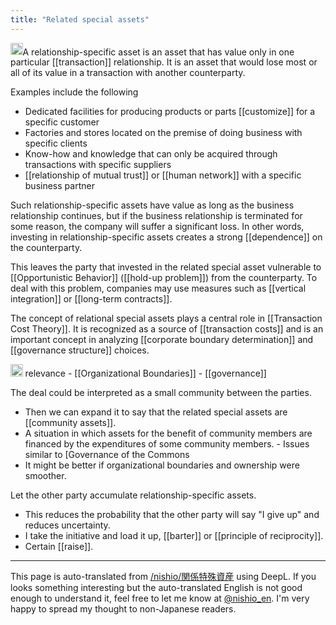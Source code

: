 ```yaml
---
title: "Related special assets"
---
```


<img src='https://scrapbox.io/api/pages/nishio-en/claude/icon' alt='claude.icon' height="19.5"/>A relationship-specific asset is an asset that has value only in one particular [[transaction]] relationship. It is an asset that would lose most or all of its value in a transaction with another counterparty.

Examples include the following
- Dedicated facilities for producing products or parts [[customize]] for a specific customer
- Factories and stores located on the premise of doing business with specific clients
- Know-how and knowledge that can only be acquired through transactions with specific suppliers
- [[relationship of mutual trust]] or [[human network]] with a specific business partner

Such relationship-specific assets have value as long as the business relationship continues, but if the business relationship is terminated for some reason, the company will suffer a significant loss. In other words, investing in relationship-specific assets creates a strong [[dependence]] on the counterparty.

This leaves the party that invested in the related special asset vulnerable to [[Opportunistic Behavior]] ([[hold-up problem]]) from the counterparty. To deal with this problem, companies may use measures such as [[vertical integration]] or [[long-term contracts]].

The concept of relational special assets plays a central role in [[Transaction Cost Theory]]. It is recognized as a source of [[transaction costs]] and is an important concept in analyzing [[corporate boundary determination]] and [[governance structure]] choices.

<img src='https://scrapbox.io/api/pages/nishio-en/nishio/icon' alt='nishio.icon' height="19.5"/>
relevance
    - [[Organizational Boundaries]]
    - [[governance]]

The deal could be interpreted as a small community between the parties.
- Then we can expand it to say that the related special assets are [[community assets]].
- A situation in which assets for the benefit of community members are financed by the expenditures of some community members.
        - Issues similar to [Governance of the Commons
- It might be better if organizational boundaries and ownership were smoother.

Let the other party accumulate relationship-specific assets.
- This reduces the probability that the other party will say "I give up" and reduces uncertainty.
- I take the initiative and load it up, [[barter]] or [[principle of reciprocity]].
- Certain [[raise]].

---
This page is auto-translated from [/nishio/関係特殊資産](https://scrapbox.io/nishio/関係特殊資産) using DeepL. If you looks something interesting but the auto-translated English is not good enough to understand it, feel free to let me know at [@nishio_en](https://twitter.com/nishio_en). I'm very happy to spread my thought to non-Japanese readers.